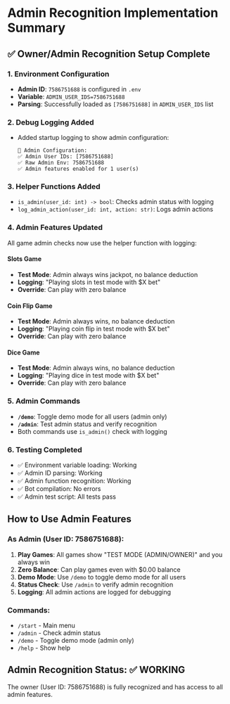 # Admin Recognition Implementation Summary

## ✅ Owner/Admin Recognition Setup Complete

### 1. Environment Configuration
- **Admin ID**: `7586751688` is configured in `.env` 
- **Variable**: `ADMIN_USER_IDS=7586751688`
- **Parsing**: Successfully loaded as `[7586751688]` in `ADMIN_USER_IDS` list

### 2. Debug Logging Added
- Added startup logging to show admin configuration:
  ```
  🔧 Admin Configuration:
  ✅ Admin User IDs: [7586751688]
  ✅ Raw Admin Env: 7586751688
  ✅ Admin features enabled for 1 user(s)
  ```

### 3. Helper Functions Added
- `is_admin(user_id: int) -> bool`: Checks admin status with logging
- `log_admin_action(user_id: int, action: str)`: Logs admin actions

### 4. Admin Features Updated
All game admin checks now use the helper function with logging:

#### Slots Game
- **Test Mode**: Admin always wins jackpot, no balance deduction
- **Logging**: "Playing slots in test mode with $X bet"
- **Override**: Can play with zero balance

#### Coin Flip Game  
- **Test Mode**: Admin always wins, no balance deduction
- **Logging**: "Playing coin flip in test mode with $X bet"
- **Override**: Can play with zero balance

#### Dice Game
- **Test Mode**: Admin always wins, no balance deduction  
- **Logging**: "Playing dice in test mode with $X bet"
- **Override**: Can play with zero balance

### 5. Admin Commands
- **`/demo`**: Toggle demo mode for all users (admin only)
- **`/admin`**: Test admin status and verify recognition
- Both commands use `is_admin()` check with logging

### 6. Testing Completed
- ✅ Environment variable loading: Working
- ✅ Admin ID parsing: Working  
- ✅ Admin function recognition: Working
- ✅ Bot compilation: No errors
- ✅ Admin test script: All tests pass

## How to Use Admin Features

### As Admin (User ID: 7586751688):
1. **Play Games**: All games show "TEST MODE (ADMIN/OWNER)" and you always win
2. **Zero Balance**: Can play games even with $0.00 balance
3. **Demo Mode**: Use `/demo` to toggle demo mode for all users
4. **Status Check**: Use `/admin` to verify admin recognition
5. **Logging**: All admin actions are logged for debugging

### Commands:
- `/start` - Main menu
- `/admin` - Check admin status  
- `/demo` - Toggle demo mode (admin only)
- `/help` - Show help

## Admin Recognition Status: ✅ WORKING
The owner (User ID: 7586751688) is fully recognized and has access to all admin features.
